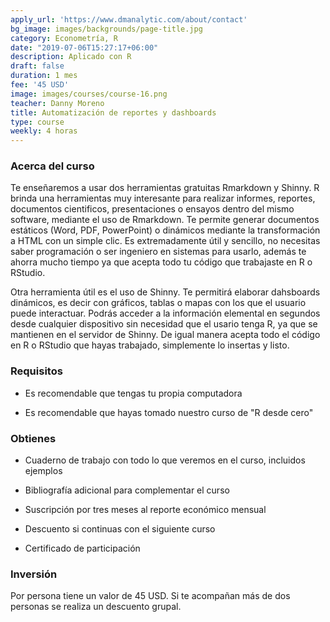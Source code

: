 ```yaml
---
apply_url: 'https://www.dmanalytic.com/about/contact'
bg_image: images/backgrounds/page-title.jpg
category: Econometría, R
date: "2019-07-06T15:27:17+06:00"
description: Aplicado con R
draft: false
duration: 1 mes
fee: '45 USD'
image: images/courses/course-16.png
teacher: Danny Moreno
title: Automatización de reportes y dashboards
type: course
weekly: 4 horas
---
```


### Acerca del curso

Te enseñaremos a usar dos herramientas gratuitas Rmarkdown y Shinny. R brinda una herramientas muy interesante para realizar informes, reportes, documentos cientificos, presentaciones o ensayos dentro del mismo software, mediante el uso de Rmarkdown. Te permite generar documentos estáticos (Word, PDF, PowerPoint) o dinámicos mediante la transformación a HTML con un simple clic. Es extremadamente útil y sencillo, no necesitas saber programación o ser ingeniero en sistemas para usarlo, además te ahorra mucho tiempo ya que acepta todo tu código que trabajaste en R o RStudio.

Otra herramienta útil es el uso de Shinny. Te permitirá elaborar dahsboards dinámicos, es decir con gráficos, tablas o mapas con los que el usuario puede interactuar. Podrás acceder a la información elemental en segundos desde cualquier dispositivo sin necesidad que el usario tenga R, ya que se mantienen en el servidor de Shinny. De igual manera acepta todo el código en R o RStudio que hayas trabajado, simplemente lo insertas y listo.</p>

### Requisitos

* Es recomendable que tengas tu propia computadora

* Es recomendable que hayas tomado nuestro curso de "R desde cero"

### Obtienes

* Cuaderno de trabajo con todo lo que veremos en el curso, incluidos ejemplos

* Bibliografía adicional para complementar el curso

* Suscripción por tres meses al reporte económico mensual

* Descuento si continuas con el siguiente curso

* Certificado de participación


### Inversión

Por persona tiene un valor de 45 USD. Si te acompañan más de dos personas se realiza un descuento grupal.